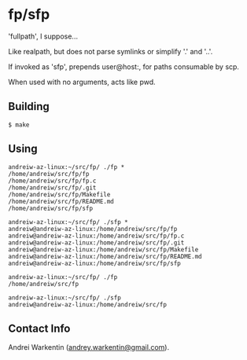 fp/sfp
======

'fullpath', I suppose...

Like realpath, but does not parse symlinks or
simplify '.' and '..'.

If invoked as 'sfp', prepends
user@host:, for paths consumable by scp.

When used with no arguments, acts like pwd.
            
Building
--------

    $ make

Using
-----
    andreiw-az-linux:~/src/fp/ ./fp *
    /home/andreiw/src/fp/fp
    /home/andreiw/src/fp/fp.c
    /home/andreiw/src/fp/.git
    /home/andreiw/src/fp/Makefile
    /home/andreiw/src/fp/README.md
    /home/andreiw/src/fp/sfp

    andreiw-az-linux:~/src/fp/ ./sfp *
    andreiw@andreiw-az-linux:/home/andreiw/src/fp/fp
    andreiw@andreiw-az-linux:/home/andreiw/src/fp/fp.c
    andreiw@andreiw-az-linux:/home/andreiw/src/fp/.git
    andreiw@andreiw-az-linux:/home/andreiw/src/fp/Makefile
    andreiw@andreiw-az-linux:/home/andreiw/src/fp/README.md
    andreiw@andreiw-az-linux:/home/andreiw/src/fp/sfp

    andreiw-az-linux:~/src/fp/ ./fp
    /home/andreiw/src/fp

    andreiw-az-linux:~/src/fp/ ./sfp
    andreiw@andreiw-az-linux:/home/andreiw/src/fp

Contact Info
------------

Andrei Warkentin (andrey.warkentin@gmail.com).
